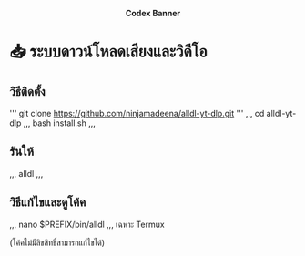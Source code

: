 <p align="center">

<p align="center"><b>Codex Banner</b <code></code></p>

# 📥 ระบบดาวน์โหลดเสียงและวิดีโอ

## วิธีติดตั้ง
'''
git clone https://github.com/ninjamadeena/alldl-yt-dlp.git
'''
,,,
cd alldl-yt-dlp
,,,
bash install.sh
,,,
## รันให้
,,,
alldl
,,,
## วิธีแก้ไขและดูโค้ค
,,,
nano $PREFIX/bin/alldl 
,,,
เฉพาะ Termux

(โค้คไม่มีลิขสิทธิ์สามารถแก้ไขได้)
